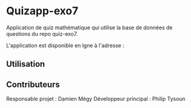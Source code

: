 Quizapp-exo7
====
Application de quiz mathématique qui utilise la base de données de questions du repo quiz-exo7.

L'application est disponible en lgne à l'adresse  : 

Utilisation 
---

Contributeurs
---

Responsable projet : Damien Mégy
Développeur principal : Philip Tysoun
